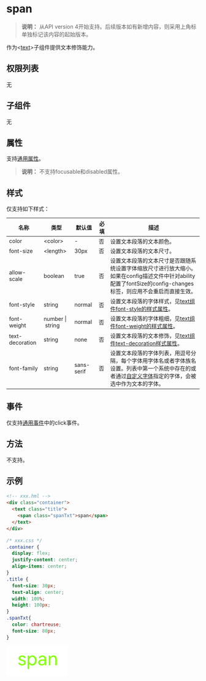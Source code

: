 # span

>  **说明：**
>  从API version 4开始支持。后续版本如有新增内容，则采用上角标单独标记该内容的起始版本。

作为&lt;[text](../arkui-js/js-components-basic-text.md)&gt;子组件提供文本修饰能力。

## 权限列表

无


## 子组件

无


## 属性

支持[通用属性](../arkui-js/js-components-common-attributes.md)。

>  **说明：**
>  不支持focusable和disabled属性。


## 样式

仅支持如下样式：

| 名称              | 类型                         | 默认值        | 必填   | 描述                                       |
| --------------- | -------------------------- | ---------- | ---- | ---------------------------------------- |
| color           | &lt;color&gt;              | -          | 否    | 设置文本段落的文本颜色。                             |
| font-size       | &lt;length&gt;             | 30px       | 否    | 设置文本段落的文本尺寸。                             |
| allow-scale     | boolean                    | true       | 否    | 设置文本段落的文本尺寸是否跟随系统设置字体缩放尺寸进行放大缩小。<br/>如果在config描述文件中针对ability配置了fontSize的config-changes标签，则应用不会重启而直接生效。 |
| font-style      | string                     | normal     | 否    | 设置文本段落的字体样式，见[text组件font-style的样式属性](../arkui-js/js-components-basic-text.md#样式)。 |
| font-weight     | number&nbsp;\|&nbsp;string | normal     | 否    | 设置文本段落的字体粗细，见[text组件font-weight的样式属性](../arkui-js/js-components-basic-text.md#样式)。 |
| text-decoration | string                     | none       | 否    | 设置文本段落的文本修饰，见[text组件text-decoration样式属性](../arkui-js/js-components-basic-text.md#样式)。 |
| font-family     | string                     | sans-serif | 否    | 设置文本段落的字体列表，用逗号分隔，每个字体用字体名或者字体族名设置。列表中第一个系统中存在的或者通过[自定义字体](../arkui-js/js-components-common-customizing-font.md)指定的字体，会被选中作为文本的字体。 |


## 事件

仅支持[通用事件](../arkui-js/js-components-common-events.md)中的click事件。


## 方法

不支持。


## 示例

```html
<!-- xxx.hml -->
<div class="container">
  <text class="title">
    <span class="spanTxt">span</span>
  </text>
</div>
```

```css
/* xxx.css */
.container {
  display: flex;
  justify-content: center;
  align-items: center;
}
.title {
  font-size: 30px;
  text-align: center;
  width: 100%;
  height: 100px;
}
.spanTxt{
  color: chartreuse;
  font-size: 80px;
}
```

![zh-cn_image_0000001152588626](figures/zh-cn_image_0000001152588626.png)
